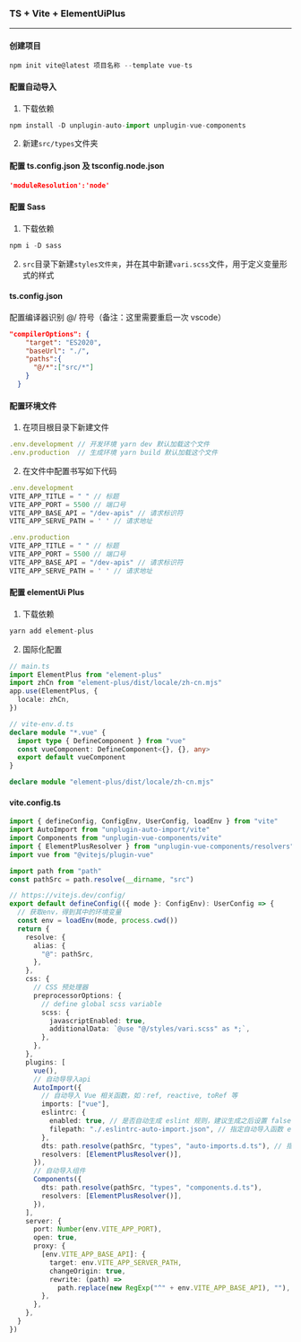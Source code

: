 ### TS + Vite + ElementUiPlus

---

#### 创建项目

```js
npm init vite@latest 项目名称 --template vue-ts
```

#### 配置自动导入

1. 下载依赖

```js
npm install -D unplugin-auto-import unplugin-vue-components
```

2. 新建`src/types`文件夹

#### 配置 ts.config.json 及 tsconfig.node.json

```json
'moduleResolution':'node'
```

#### 配置 Sass

1. 下载依赖

```js
npm i -D sass
```

2. `src`目录下新建`styles文件夹`，并在其中新建`vari.scss`文件，用于定义变量形式的样式

#### ts.config.json

配置编译器识别 @/ 符号（备注：这里需要重启一次 vscode）

```json
"compilerOptions": {
    "target": "ES2020",
    "baseUrl": "./",
    "paths":{
      "@/*":["src/*"]
    }
  }
```

#### 配置环境文件

1. 在项目根目录下新建文件

```js
.env.development // 开发环境 yarn dev 默认加载这个文件
.env.production  // 生成环境 yarn build 默认加载这个文件
```

2. 在文件中配置书写如下代码

```js
.env.development
VITE_APP_TITLE = " " // 标题
VITE_APP_PORT = 5500 // 端口号
VITE_APP_BASE_API = "/dev-apis" // 请求标识符
VITE_APP_SERVE_PATH = ' ' // 请求地址

.env.production
VITE_APP_TITLE = " " // 标题
VITE_APP_PORT = 5500 // 端口号
VITE_APP_BASE_API = "/dev-apis" // 请求标识符
VITE_APP_SERVE_PATH = ' ' // 请求地址
```

#### 配置 elementUi Plus

1. 下载依赖

```js
yarn add element-plus
```

2. 国际化配置

```ts
// main.ts
import ElementPlus from "element-plus"
import zhCn from "element-plus/dist/locale/zh-cn.mjs"
app.use(ElementPlus, {
  locale: zhCn,
})

// vite-env.d.ts
declare module "*.vue" {
  import type { DefineComponent } from "vue"
  const vueComponent: DefineComponent<{}, {}, any>
  export default vueComponent
}

declare module "element-plus/dist/locale/zh-cn.mjs"
```

#### vite.config.ts

```ts
import { defineConfig, ConfigEnv, UserConfig, loadEnv } from "vite"
import AutoImport from "unplugin-auto-import/vite"
import Components from "unplugin-vue-components/vite"
import { ElementPlusResolver } from "unplugin-vue-components/resolvers"
import vue from "@vitejs/plugin-vue"

import path from "path"
const pathSrc = path.resolve(__dirname, "src")

// https://vitejs.dev/config/
export default defineConfig(({ mode }: ConfigEnv): UserConfig => {
  // 获取env，得到其中的环境变量
  const env = loadEnv(mode, process.cwd())
  return {
    resolve: {
      alias: {
        "@": pathSrc,
      },
    },
    css: {
      // CSS 预处理器
      preprocessorOptions: {
        // define global scss variable
        scss: {
          javascriptEnabled: true,
          additionalData: `@use "@/styles/vari.scss" as *;`,
        },
      },
    },
    plugins: [
      vue(),
      // 自动导导入api
      AutoImport({
        // 自动导入 Vue 相关函数，如：ref, reactive, toRef 等
        imports: ["vue"],
        eslintrc: {
          enabled: true, // 是否自动生成 eslint 规则，建议生成之后设置 false
          filepath: "./.eslintrc-auto-import.json", // 指定自动导入函数 eslint 规则的文件
        },
        dts: path.resolve(pathSrc, "types", "auto-imports.d.ts"), // 指定自动导入函数TS类型声明文件路径
        resolvers: [ElementPlusResolver()],
      }),
      // 自动导入组件
      Components({
        dts: path.resolve(pathSrc, "types", "components.d.ts"),
        resolvers: [ElementPlusResolver()],
      }),
    ],
    server: {
      port: Number(env.VITE_APP_PORT),
      open: true,
      proxy: {
        [env.VITE_APP_BASE_API]: {
          target: env.VITE_APP_SERVER_PATH,
          changeOrigin: true,
          rewrite: (path) =>
            path.replace(new RegExp("^" + env.VITE_APP_BASE_API), ""),
        },
      },
    },
  }
})
```

